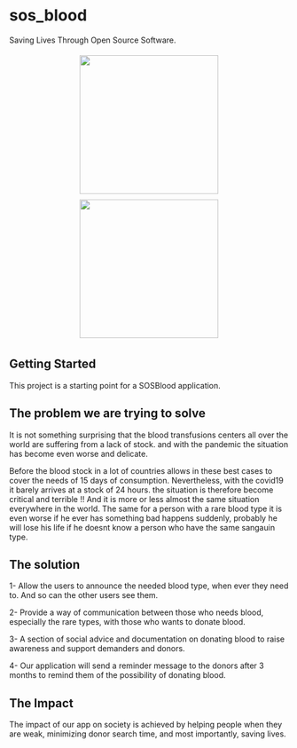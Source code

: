 # sos_blood

Saving Lives Through Open Source Software.


<p align="center">
  <img src="https://github.com/ehabdevel/sos_blood/blob/main/screenshoots/screen1.jpeg" style="width: 250px; margin: 5px;" />
  <img src="https://github.com/ehabdevel/sos_blood/blob/main/screenshoots/screen2.jpeg" style="width: 250px; margin: 5px;" />
</p>

## Getting Started

This project is a starting point for a SOSBlood application.

## The problem we are trying to solve

It is not something surprising that the blood transfusions centers all over the world are suffering from a lack of stock. and with the pandemic the situation has become even worse and delicate.

Before the blood stock in a lot of countries allows in these best cases to cover the needs of 15 days of consumption. Nevertheless, with the covid19 it barely arrives at a stock of 24 hours. the situation is therefore become critical and terrible !! And it is more or less almost the same situation everywhere in the world. The same for a person with a rare blood type it is even worse if he ever has  something bad happens suddenly,  probably he will lose his life if he doesnt know a person who have the same sangauin type.

## The solution

1- Allow the users to announce the needed blood type, when ever they need to. And so can the other users see them.

2- Provide a way of communication between those who needs blood, especially the rare types, with those who wants to donate blood.

3- A section of social advice and documentation on donating blood to raise awareness and support demanders and donors.

4- Our application will send a reminder message to the donors after 3 months to remind them of the possibility of donating blood.

## The Impact

The impact of our app on society is achieved by helping people when they are weak, minimizing donor search time, and most importantly, saving lives.

